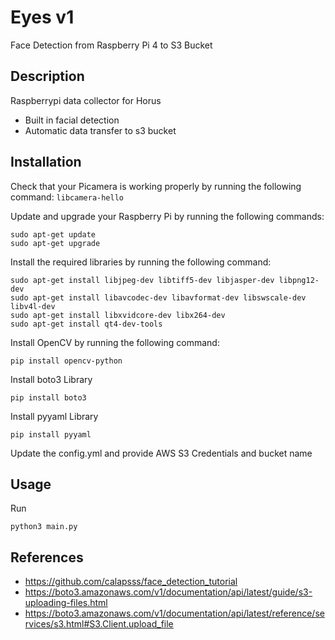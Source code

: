 # Eyes v1
 Face Detection from Raspberry Pi 4 to S3 Bucket 

## Description
Raspberrypi data collector for Horus
- Built in facial detection 
- Automatic data transfer to s3 bucket


## Installation
Check that your Picamera is working properly by running the following command:
```libcamera-hello```

Update and upgrade your Raspberry Pi by running the following commands:
```
sudo apt-get update
sudo apt-get upgrade
```

Install the required libraries by running the following command:
```
sudo apt-get install libjpeg-dev libtiff5-dev libjasper-dev libpng12-dev
sudo apt-get install libavcodec-dev libavformat-dev libswscale-dev libv4l-dev
sudo apt-get install libxvidcore-dev libx264-dev
sudo apt-get install qt4-dev-tools
```
Install OpenCV by running the following command:
```
pip install opencv-python
```

Install boto3 Library
```
pip install boto3
```

Install pyyaml Library
```
pip install pyyaml
```

Update the config.yml and provide AWS S3 Credentials and bucket name

## Usage
Run
```
python3 main.py
```


## References
- https://github.com/calapsss/face_detection_tutorial
- https://boto3.amazonaws.com/v1/documentation/api/latest/guide/s3-uploading-files.html
- https://boto3.amazonaws.com/v1/documentation/api/latest/reference/services/s3.html#S3.Client.upload_file

